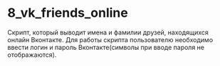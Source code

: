 # 8_vk_friends_online
Скрипт, который выводит имена и фамилии друзей, находящихся онлайн Вконтакте. Для работы скрипта пользователю необходимо ввести логин и пароль Вконтакте(символы при вводе пароля не отображаются). 
